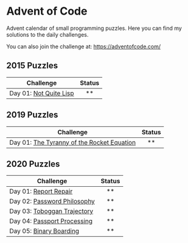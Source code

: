 # Advent of Code

Advent calendar of small programming puzzles. 
Here you can find my solutions to the daily challenges.

You can also join the challenge at: https://adventofcode.com/

## 2015 Puzzles

| Challenge                                                                        | Status |
| -------------------------------------------------------------------------------- | :----: |
| Day 01: [Not Quite Lisp](http://adventofcode.com/2015/day/1) |  \*\*  |

## 2019 Puzzles

| Challenge                                                                        | Status |
| -------------------------------------------------------------------------------- | :----: |
| Day 01: [The Tyranny of the Rocket Equation](http://adventofcode.com/2019/day/1) |  \*\*  |

## 2020 Puzzles

| Challenge                                                                        | Status |
| -------------------------------------------------------------------------------- | :----: |
| Day 01: [Report Repair](http://adventofcode.com/2020/day/1) |  \*\*  |
| Day 02: [Password Philosophy](http://adventofcode.com/2020/day/2) |  \*\*  |
| Day 03: [Toboggan Trajectory](http://adventofcode.com/2020/day/3) |  \*\*  |
| Day 04: [Passport Processing](http://adventofcode.com/2020/day/4) |  \*\*  |
| Day 05: [Binary Boarding](http://adventofcode.com/2020/day/5) |  \*\*  |
